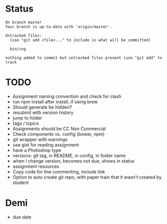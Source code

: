 # Status
```
On branch master
Your branch is up-to-date with 'origin/master'.

Untracked files:
  (use "git add <file>..." to include in what will be committed)

  bin/cog

nothing added to commit but untracked files present (use "git add" to track
```

# TODO
- Assignment naming convention and check for clash
- run npm install after install, if using brew
- Should generate be hidden?
- resubmit with version history
- jump to folder
- tags / topics
- Assignments should be CC Non Commercial
- Check components vs. config (bower, npm)
- git wrapper with warnings
- use gist for reading assignment
- have a Photoshop type
- versions: git tag, in README, in config, in folder name
- when I change version, becomes not due, shows in status
- assignment resources
- Copy code for line commenting, include link
- Option to auto create git repo, with paper train that it wasn't created by student

# Demi
- due date
